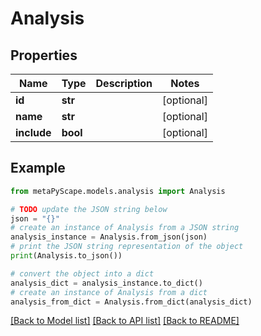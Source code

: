 # Analysis


## Properties

Name | Type | Description | Notes
------------ | ------------- | ------------- | -------------
**id** | **str** |  | [optional] 
**name** | **str** |  | [optional] 
**include** | **bool** |  | [optional] 

## Example

```python
from metaPyScape.models.analysis import Analysis

# TODO update the JSON string below
json = "{}"
# create an instance of Analysis from a JSON string
analysis_instance = Analysis.from_json(json)
# print the JSON string representation of the object
print(Analysis.to_json())

# convert the object into a dict
analysis_dict = analysis_instance.to_dict()
# create an instance of Analysis from a dict
analysis_from_dict = Analysis.from_dict(analysis_dict)
```
[[Back to Model list]](../README.md#documentation-for-models) [[Back to API list]](../README.md#documentation-for-api-endpoints) [[Back to README]](../README.md)


